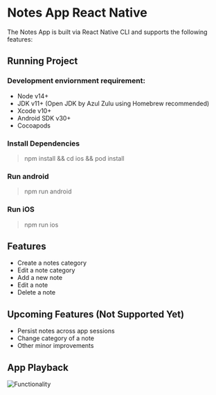 # Notes App React Native

The Notes App is built via React Native CLI and supports the following features:

## Running Project

### Development enviornment requirement:

- Node v14+
- JDK v11+ (Open JDK by Azul Zulu using Homebrew recommended)
- Xcode v10+
- Android SDK v30+
- Cocoapods

### Install Dependencies

> npm install && cd ios && pod install

### Run android

> npm run android

### Run iOS

> npm run ios

## Features

- Create a notes category
- Edit a note category
- Add a new note
- Edit a note
- Delete a note

## Upcoming Features (Not Supported Yet)

- Persist notes across app sessions
- Change category of a note
- Other minor improvements

## App Playback

![Functionality](https://github.com/shettychirag7/react-native-notes-app/blob/master/docs/screens/app-playback.gif)
